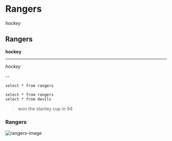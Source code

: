 # Rangers

*hockey*

## Rangers

**hockey**

---

*hockey*

--

`select * from rangers`

```
select * from rangers
select * from devils
```
> won the stanley cup in 94

### Rangers

![rangers-image](ranger.png)
